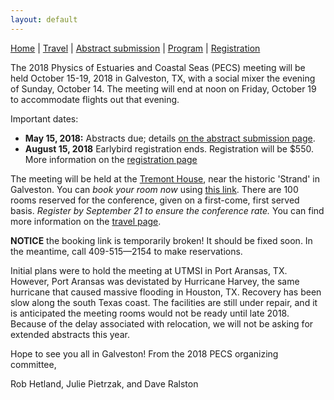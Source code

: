 ```yaml
---
layout: default
---
```


[Home](./) | [Travel](./travel) | [Abstract submission](./submissions) | [Program](./program) | [Registration](./registration)


The 2018 Physics of Estuaries and Coastal Seas (PECS) meeting will be held October 15-19, 2018 in Galveston, TX, with a social mixer the evening of Sunday, October 14. The meeting will end at noon on Friday, October 19 to accommodate flights out that evening.

Important dates: 
 - **May 15, 2018:** Abstracts due; details [on the abstract submission page](./submissions).
 - **August 15, 2018** Earlybird registration ends. Registration will be $550. More information on the [registration page](./registration)
  

The meeting will be held at the [Tremont House](http://www.thetremonthouse.com/), near the historic 'Strand' in Galveston. You can *book your room now* using [this link](https://www.wyndhamhotels.com/wyndham-grand/galveston-texas/the-tremont-house-a-wyndham-grand-hotel/rooms-rates?brand_id=WY&brand_tier=hr&checkin_date=10/14/2018&checkout_date=10/19/2018&useWRPoints=false&children=0&group_code=1014496PH). There are 100 rooms reserved for the conference, given on a first-come, first served basis. *Register by September 21 to ensure the conference rate.* You can find more information on the [travel page](./travel).

**NOTICE** the booking link is temporarily broken! It should be fixed soon. In the meantime, call 409-515—2154 to make reservations.


Initial plans were to hold the meeting at UTMSI in Port Aransas, TX. However, Port Aransas was devistated by Hurricane Harvey, the same hurricane that caused massive flooding in Houston, TX. Recovery has been slow along the south Texas coast. The facilities are still under repair, and it is anticipated the meeting rooms would not be ready until late 2018. Because of the delay associated with relocation, we will not be asking for extended abstracts this year.

Hope to see you all in Galveston! From the 2018 PECS organizing committee,

Rob Hetland, Julie Pietrzak, and Dave Ralston
